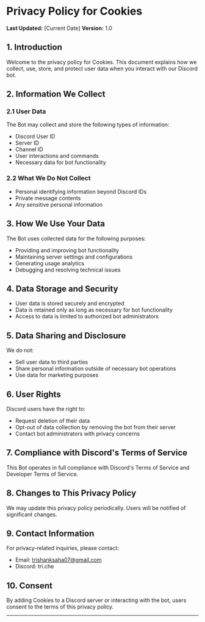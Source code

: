 # Privacy Policy for Cookies

**Last Updated:** [Current Date]
**Version:** 1.0

## 1. Introduction

Welcome to the privacy policy for Cookies. This document explains how we collect, use, store, and protect user data when you interact with our Discord bot.

## 2. Information We Collect

### 2.1 User Data
The Bot may collect and store the following types of information:
- Discord User ID
- Server ID
- Channel ID
- User interactions and commands
- Necessary data for bot functionality

### 2.2 What We Do Not Collect
- Personal identifying information beyond Discord IDs
- Private message contents
- Any sensitive personal information

## 3. How We Use Your Data

The Bot uses collected data for the following purposes:
- Providing and improving bot functionality
- Maintaining server settings and configurations
- Generating usage analytics
- Debugging and resolving technical issues

## 4. Data Storage and Security

- User data is stored securely and encrypted
- Data is retained only as long as necessary for bot functionality
- Access to data is limited to authorized bot administrators

## 5. Data Sharing and Disclosure

We do not:
- Sell user data to third parties
- Share personal information outside of necessary bot operations
- Use data for marketing purposes

## 6. User Rights

Discord users have the right to:
- Request deletion of their data
- Opt-out of data collection by removing the bot from their server
- Contact bot administrators with privacy concerns

## 7. Compliance with Discord's Terms of Service

This Bot operates in full compliance with Discord's Terms of Service and Developer Terms of Service.

## 8. Changes to This Privacy Policy

We may update this privacy policy periodically. Users will be notified of significant changes.

## 9. Contact Information

For privacy-related inquiries, please contact:
- Email: trishanksaha07@gmail.com
- Discord: tri.che

## 10. Consent

By adding Cookies to a Discord server or interacting with the bot, users consent to the terms of this privacy policy.

---
